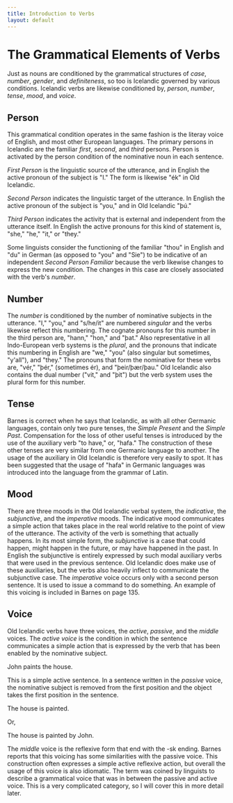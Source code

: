 ```yaml
---
title: Introduction to Verbs
layout: default
---
```

# The Grammatical Elements of Verbs

Just as nouns are conditioned by the grammatical structures of _case_, _number_, _gender_, and _definiteness_, so too is Icelandic governed by various conditions. Icelandic verbs are likewise conditioned by, _person_, _number_, _tense_, _mood_, and _voice_.

## Person

This grammatical condition operates in the same fashion is the literay voice of English, and most other European languages. The primary persons in Icelandic are the familiar _first_, _second_, and _third_ persons. Person is activated by the person condition of the nominative noun in each sentence.

_First Person_ is the linguistic source of the utterance, and in English the active pronoun of the subject is "I." The form is likewise "ék" in Old Icelandic.

_Second Person_ indicates the linguistic target of the utterance. In English the active pronoun of the subject is "you," and in Old Icelandic "þú."

_Third Person_ indicates the activity that is external and independent from the utterance itself. In English the active pronouns for this kind of statement is, "she," "he," "it," or "they."

Some linguists consider the functioning of the familiar "thou" in English and "du" in German (as opposed to "you" and "Sie") to be indicative of an independent _Second Person Familiar_ because the verb likewise changes to express the new condition. The changes in this case are closely associated with the verb's _number_.

## Number

The _number_ is conditioned by the number of nominative subjects in the utterance. "I," "you," and "s/he/it" are numbered _singular_ and the verbs likewise reflect this numbering. The cognate pronouns for this number in the third person are, "hann," "hon," and "þat." Also representative in all Indo-European verb systems is the _plural_, and the pronouns that indicate this numbering in English are "we," "you" (also singular but sometimes, "y'all"), and "they." The pronouns that form the nominative for these verbs are, "vér," "þér," (sometimes ér), and "þeir/þær/þau." Old Icelandic also contains the dual number ("vit," and "þit") but the verb system uses the plural form for this number.

## Tense

Barnes is correct when he says that Icelandic, as with all other Germanic languages, contain only two pure tenses, the _Simple Present_ and the _Simple Past_. Compensation for the loss of other useful tenses is introduced by the use of the auxiliary verb "to have," or, "hafa." The construction of these other tenses are very similar from one Germanic language to another. The usage of the auxiliary in Old Icelandic is therefore very easily to spot. It has been suggested that the usage of "hafa" in Germanic languages was introduced into the language from the grammar of Latin.

## Mood

There are three moods in the Old Icelandic verbal system, the _indicative_, the _subjunctive_, and the _imperative_ moods. The indicative mood communicates a simple action that takes place in the real world relative to the point of view of the utterance. The activity of the verb is something that actually happens. In its most simple form, the _subjunctive_ is a case that could happen, might happen in the future, or may have happened in the past. In English the subjunctive is entirely expressed by such modal auxiliary verbs that were used in the previous sentence. Old Icelandic does make use of these auxiliaries, but the verbs also heavily inflect to communicate the subjunctive case. The _imperative_ voice occurs only with a second person sentence. It is used to issue a command to do something. An example of this voicing is included in Barnes on page 135.

## Voice

Old Icelandic verbs have three voices, the _active_, _passive_, and the _middle_ voices. The _active voice_ is the condition in which the sentence communicates a simple action that is expressed by the verb that has been enabled by the nominative subject.

John paints the house.

This is a simple active sentence. In a sentence written in the _passive_ voice, the nominative subject is removed from the first position and the object takes the first position in the sentence.

The house is painted.

Or,

The house is painted by John.

The _middle_ voice is the reflexive form that end with the -sk ending. Barnes reports that this voicing has some similarities with the passive voice. This construction often expresses a simple active reflexive action, but overall the usage of this voice is also idiomatic. The term was coined by linguists to describe a grammatical voice that was in between the passive and active voice. This is a very complicated category, so I will cover this in more detail later.
